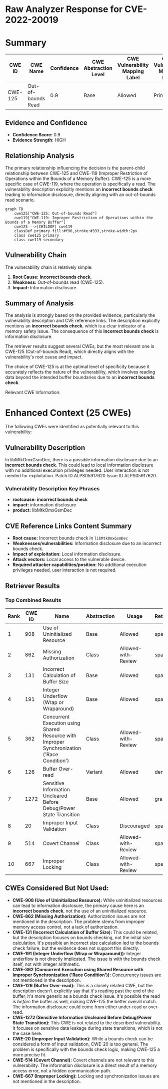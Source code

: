 # Raw Analyzer Response for CVE-2022-20019

# Summary
| CWE ID | CWE Name | Confidence | CWE Abstraction Level | CWE Vulnerability Mapping Label | CWE-Vulnerability Mapping Notes |
|---|---|---|---|---|---|
| CWE-125 | Out-of-bounds Read | 0.9 | Base | Allowed | Primary CWE |

## Evidence and Confidence

*   **Confidence Score:** 0.9
*   **Evidence Strength:** HIGH

## Relationship Analysis
The primary relationship influencing the decision is the parent-child relationship between CWE-125 and CWE-119 (Improper Restriction of Operations within the Bounds of a Memory Buffer). CWE-125 is a more specific case of CWE-119, where the operation is specifically a read. The vulnerability description explicitly mentions an **incorrect bounds check** leading to information disclosure, directly aligning with an out-of-bounds read scenario.

```mermaid
graph TD
    cwe125["CWE-125: Out-of-bounds Read"]
    cwe119["CWE-119: Improper Restriction of Operations within the Bounds of a Memory Buffer"]
    cwe125 -->|CHILDOF| cwe119
    classDef primary fill:#f96,stroke:#333,stroke-width:2px
    class cwe125 primary
    class cwe119 secondary
```

## Vulnerability Chain
The vulnerability chain is relatively simple:
1.  **Root Cause:** **Incorrect bounds check**.
2.  **Weakness:** Out-of-bounds read (CWE-125).
3.  **Impact:** Information disclosure.

## Summary of Analysis
The analysis is strongly based on the provided evidence, particularly the vulnerability description and CVE reference links. The description explicitly mentions an **incorrect bounds check**, which is a clear indicator of a memory safety issue. The consequence of this **incorrect bounds check** is information disclosure.

The retriever results suggest several CWEs, but the most relevant one is CWE-125 (Out-of-bounds Read), which directly aligns with the vulnerability's root cause and impact.

The choice of CWE-125 is at the optimal level of specificity because it accurately reflects the nature of the vulnerability, which involves reading data beyond the intended buffer boundaries due to an **incorrect bounds check**.

Relevant CWE Information:

# Enhanced Context (25 CWEs)
The following CWEs were identified as potentially relevant to this vulnerability:

## Vulnerability Description
In libMtkOmxGsmDec, there is a possible information disclosure due to an **incorrect bounds check**. This could lead to local information disclosure with no additional execution privileges needed. User interaction is not needed for exploitation. Patch ID ALPS05917620 Issue ID ALPS05917620.

### Vulnerability Description Key Phrases
- **rootcause:** **incorrect bounds check**
- **impact:** information disclosure
- **product:** libMtkOmxGsmDec

## CVE Reference Links Content Summary
- **Root cause:** Incorrect bounds check in `libMtkOmxGsmDec`
- **Weaknesses/vulnerabilities:** Information disclosure due to an incorrect bounds check.
- **Impact of exploitation:** Local information disclosure.
- **Attack vectors:** Local access to the vulnerable device.
- **Required attacker capabilities/position:** No additional execution privileges needed, user interaction is not required.

## Retriever Results

### Top Combined Results

| Rank | CWE ID | Name | Abstraction | Usage  | Retrievers | Individual Scores |
|------|--------|------|-------------|-------|------------|-------------------|
| 1 | 908 | Use of Uninitialized Resource | Base | Allowed | sparse | 0.315 |
| 2 | 862 | Missing Authorization | Class | Allowed-with-Review | sparse | 0.306 |
| 3 | 131 | Incorrect Calculation of Buffer Size | Base | Allowed | sparse | 0.306 |
| 4 | 191 | Integer Underflow (Wrap or Wraparound) | Base | Allowed | sparse | 0.306 |
| 5 | 362 | Concurrent Execution using Shared Resource with Improper Synchronization ('Race Condition') | Class | Allowed-with-Review | sparse | 0.292 |
| 6 | 126 | Buffer Over-read | Variant | Allowed | dense | 0.573 |
| 7 | 1272 | Sensitive Information Uncleared Before Debug/Power State Transition | Base | Allowed | graph | 0.002 |
| 8 | 20 | Improper Input Validation | Class | Discouraged | sparse | 0.286 |
| 9 | 514 | Covert Channel | Class | Allowed-with-Review | sparse | 0.284 |
| 10 | 667 | Improper Locking | Class | Allowed-with-Review | sparse | 0.282 |

## CWEs Considered But Not Used:

*   **CWE-908 (Use of Uninitialized Resource):** While uninitialized resources can lead to information disclosure, the primary cause here is an **incorrect bounds check**, not the use of an uninitialized resource.
*   **CWE-862 (Missing Authorization):** Authorization issues are not mentioned in the description. The problem stems from improper memory access control, not a lack of authorization.
*   **CWE-131 (Incorrect Calculation of Buffer Size):** This could be related, but the description focuses on bounds checking, not the initial size calculation. It's possible an incorrect size calculation led to the bounds check failure, but the evidence does not support this directly.
*   **CWE-191 (Integer Underflow (Wrap or Wraparound)):** Integer underflow is not directly implicated. The issue is with the bounds check itself, not with integer arithmetic.
*   **CWE-362 (Concurrent Execution using Shared Resource with Improper Synchronization ('Race Condition')):** Concurrency issues are not mentioned in the description.
*   **CWE-126 (Buffer Over-read):** This is a closely related CWE, but the description doesn't explicitly say that it's reading past the end of the buffer, it's more generic as a bounds check issue. It's possible the read is *before* the buffer as well, making CWE-125 the better overall match. The information disclosure could come from either under-read or over-read.
*   **CWE-1272 (Sensitive Information Uncleared Before Debug/Power State Transition):** This CWE is not related to the described vulnerability. It focuses on sensitive data leakage during state transitions, which is not the case here.
*   **CWE-20 (Improper Input Validation):** While a bounds check can be considered a form of input validation, CWE-20 is too general. The problem is specifically with the bounds check logic, making CWE-125 a more precise fit.
*   **CWE-514 (Covert Channel):** Covert channels are not relevant to this vulnerability. The information disclosure is a direct result of a memory access error, not a hidden communication path.
*   **CWE-667 (Improper Locking):** Locking and synchronization issues are not mentioned in the description.